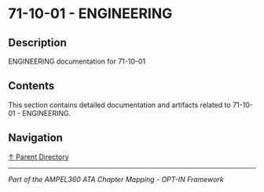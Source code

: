 # 71-10-01 - ENGINEERING

## Description

ENGINEERING documentation for 71-10-01

## Contents

This section contains detailed documentation and artifacts related to 71-10-01 - ENGINEERING.

## Navigation

[↑ Parent Directory](../README.md)

---

*Part of the AMPEL360 ATA Chapter Mapping - OPT-IN Framework*
